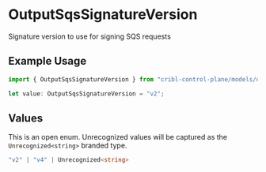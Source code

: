 # OutputSqsSignatureVersion

Signature version to use for signing SQS requests

## Example Usage

```typescript
import { OutputSqsSignatureVersion } from "cribl-control-plane/models/operations";

let value: OutputSqsSignatureVersion = "v2";
```

## Values

This is an open enum. Unrecognized values will be captured as the `Unrecognized<string>` branded type.

```typescript
"v2" | "v4" | Unrecognized<string>
```